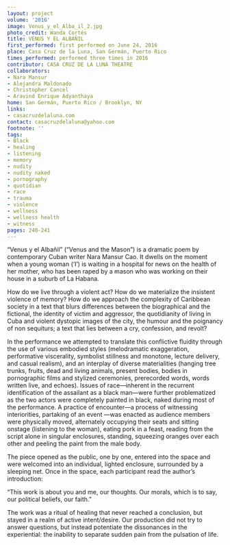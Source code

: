 ```yaml
---
layout: project
volume: '2016'
image: Venus_y_el_Alba_il_2.jpg
photo_credit: Wanda Cortés
title: VENUS Y EL ALBAÑIL
first_performed: first performed on June 24, 2016
place: Casa Cruz de la Luna, San Germán, Puerto Rico
times_performed: performed three times in 2016
contributor: CASA CRUZ DE LA LUNA THEATRE
collaborators:
- Nara Mansur
- Alejandra Maldonado
- Christopher Cancel
- Aravind Enrique Adyanthaya
home: San Germán, Puerto Rico / Brooklyn, NY
links:
- casacruzdelaluna.com
contact: casacruzdelaluna@yahoo.com
footnote: ''
tags:
- Black
- healing
- listening
- memory
- nudity
- nudity naked
- pornography
- quotidian
- race
- trauma
- violence
- wellness
- wellness health
- witness
pages: 240-241
---
```


“Venus y el Albañil” (“Venus and the Mason”) is a dramatic poem by contemporary Cuban writer Nara Mansur Cao. It dwells on the moment when a young woman (‘I’) is waiting in a hospital for news on the health of her mother, who has been raped by a mason who was working on their house in a suburb of La Habana.

How do we live through a violent act? How do we materialize the insistent violence of memory? How do we approach the complexity of Caribbean society in a text that blurs differences between the biographical and the fictional, the identity of victim and aggressor, the quotidianity of living in Cuba and violent dystopic images of the city, the humour and the poignancy of non sequiturs; a text that lies between a cry, confession, and revolt?

In the performance we attempted to translate this conflictive fluidity through the use of various embodied styles (melodramatic exaggeration, performative viscerality, symbolist stillness and monotone, lecture delivery, and casual realism), and an interplay of diverse materialities (hanging tree trunks, fruits, dead and living animals, present bodies, bodies in pornographic films and stylized ceremonies, prerecorded words, words written live, and echoes). Issues of race—inherent in the recurrent identification of the assailant as a black man—were further problematized as the two actors were completely painted in black, naked during most of the performance. A practice of encounter—a process of witnessing interiorities, partaking of an event —was enacted as audience members were physically moved, alternately occupying their seats and sitting onstage (listening to the woman), eating pork in a feast, reading from the script alone in singular enclosures, standing, squeezing oranges over each other and peeling the paint from the male body.

The piece opened as the public, one by one, entered into the space and were welcomed into an individual, lighted enclosure, surrounded by a sleeping net. Once in the space, each participant read the author’s introduction:

“This work is about you and me, our thoughts. Our morals, which is to say, our political beliefs, our faith.”

The work was a ritual of healing that never reached a conclusion, but stayed in a realm of active intent/desire. Our production did not try to answer questions, but instead potentiate the dissonances in the experiential: the inability to separate sudden pain from the pulsation of life.
